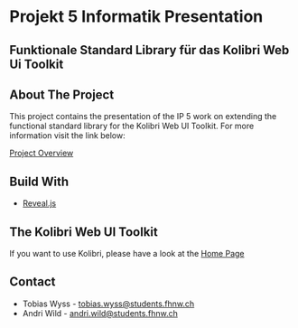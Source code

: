# Projekt 5 Informatik Presentation
## Funktionale Standard Library für das Kolibri Web Ui Toolkit

## About The Project 
This project contains the presentation of the IP 5 work on extending the functional standard library for the Kolibri Web UI Toolkit. 
For more information visit the link below:

[Project Overview](https://github.com/wildwyss/ip5-overview)

## Build With
- [Reveal.js](https://revealjs.com/)

## The Kolibri Web UI Toolkit
If you want to use Kolibri, please have a look at the [Home Page](https://webengineering-fhnw.github.io/Kolibri/index.html)

## Contact
- Tobias Wyss - tobias.wyss@students.fhnw.ch
- Andri Wild  - andri.wild@students.fhnw.ch
